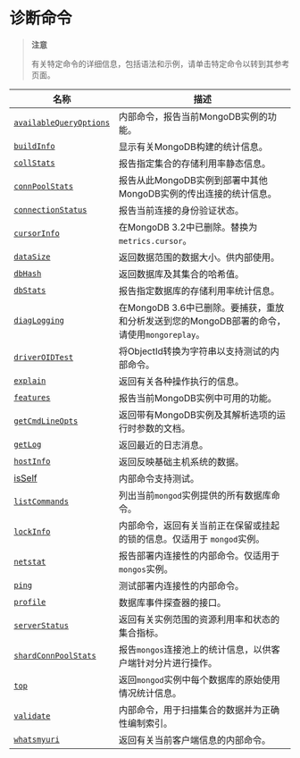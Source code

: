 # [ ](#)诊断命令

[]()

> **注意**
>
> 有关特定命令的详细信息，包括语法和示例，请单击特定命令以转到其参考页面。

| 名称                        | 描述                                                         |
| --------------------------- | ------------------------------------------------------------ |
| [`availableQueryOptions`]() | 内部命令，报告当前MongoDB实例的功能。                        |
| [`buildInfo`]()             | 显示有关MongoDB构建的统计信息。                              |
| [`collStats`]()             | 报告指定集合的存储利用率静态信息。                           |
| [`connPoolStats`]()         | 报告从此MongoDB实例到部署中其他MongoDB实例的传出连接的统计信息。 |
| [`connectionStatus`]()      | 报告当前连接的身份验证状态。                                 |
| [`cursorInfo`]()            | 在MongoDB 3.2中已删除。替换为`metrics.cursor`。              |
| [`dataSize`]()              | 返回数据范围的数据大小。供内部使用。                         |
| [`dbHash`]()                | 返回数据库及其集合的哈希值。                                 |
| [`dbStats`]()               | 报告指定数据库的存储利用率统计信息。                         |
| [`diagLogging`]()           | 在MongoDB 3.6中已删除。要捕获，重放和分析发送到您的MongoDB部署的命令，请使用`mongoreplay`。 |
| [`driverOIDTest`]()         | 将ObjectId转换为字符串以支持测试的内部命令。                 |
| [`explain`]()               | 返回有关各种操作执行的信息。                                 |
| [`features`]()              | 报告当前MongoDB实例中可用的功能。                            |
| [`getCmdLineOpts`]()        | 返回带有MongoDB实例及其解析选项的运行时参数的文档。          |
| [`getLog`]()                | 返回最近的日志消息。                                         |
| [`hostInfo`]()              | 返回反映基础主机系统的数据。                                 |
| [isSelf]()                  | 内部命令支持测试。                                           |
| [`listCommands`]()          | 列出当前`mongod`实例提供的所有数据库命令。                   |
| [`lockInfo`]()              | 内部命令，返回有关当前正在保留或挂起的锁的信息。仅适用于 `mongod`实例。 |
| [`netstat`]()               | 报告部署内连接性的内部命令。仅适用于`mongos`实例。           |
| [`ping`]()                  | 测试部署内连接性的内部命令。                                 |
| [`profile`]()               | 数据库事件探查器的接口。                                     |
| [`serverStatus`]()          | 返回有关实例范围的资源利用率和状态的集合指标。               |
| [`shardConnPoolStats`]()    | 报告`mongos`连接池上的统计信息，以供客户端针对分片进行操作。 |
| [`top`]()                   | 返回`mongod`实例中每个数据库的原始使用情况统计信息。         |
| [`validate`]()              | 内部命令，用于扫描集合的数据并为正确性编制索引。             |
| [`whatsmyuri`]()            | 返回有关当前客户端信息的内部命令。                           |
